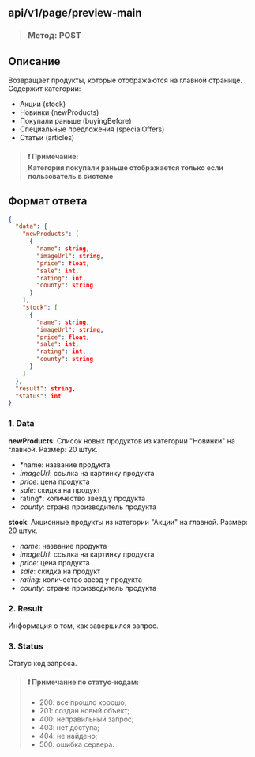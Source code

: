 ## api/v1/page/preview-main

<blockquote>
<h3>Метод: POST</h3>
</blockquote>

## Описание

Возвращает продукты, которые отображаются на главной странице. Содержит категории: <br>
<ul>
<li>Акции (stock)</li>
<li>Новинки (newProducts)</li>
<li>Покупали раньше (buyingBefore)</li>
<li>Специальные предложения (specialOffers)</li>
<li>Статьи (articles)</li>
</ul>

<blockquote>
<h4>❗ Примечание: <br>
Категория покупали раньше отображается только если пользователь в системе</h4>
</blockquote>

## Формат ответа

```json
{
  "data": {
    "newProducts": [
      {
        "name": string,
        "imageUrl": string,
        "price": float,
        "sale": int,
        "rating": int,
        "county": string
      }
    ],
    "stock": [
      {
        "name": string,
        "imageUrl": string,
        "price": float,
        "sale": int,
        "rating": int,
        "county": string
      }
    ]
  },
  "result": string,
  "status": int
}
```

### 1. Data
**newProducts**: Список новых продуктов из категории "Новинки" на главной. Размер: 20 штук.
- *name: название продукта
- *imageUrl*: ссылка на картинку продукта
- *price*: цена продукта
- *sale*: скидка на продукт
- rating*: количество звезд у продукта
- *county*: страна производитель продукта

**stock**: Акционные продукты из категории "Акции" на главной. Размер: 20 штук.
- *name*: название продукта
- *imageUrl*: ссылка на картинку продукта
- *price*: цена продукта
- *sale*: скидка на продукт
- *rating*: количество звезд у продукта
- *county*: страна производитель продукта

### 2. Result
Информация о том, как завершился запрос.

### 3. Status
Статус код запроса.

<blockquote>
<h4>❗ Примечание по статус-кодам:</h4>
<ul>
    <li>200: все прошло хорошо;</li>
    <li>201: создан новый объект;</li>
    <li>400: неправильный запрос;</li>
    <li>403: нет доступа;</li>
    <li>404: не найдено;</li>
    <li>500: ошибка сервера.</li>
</ul>
</blockquote>

